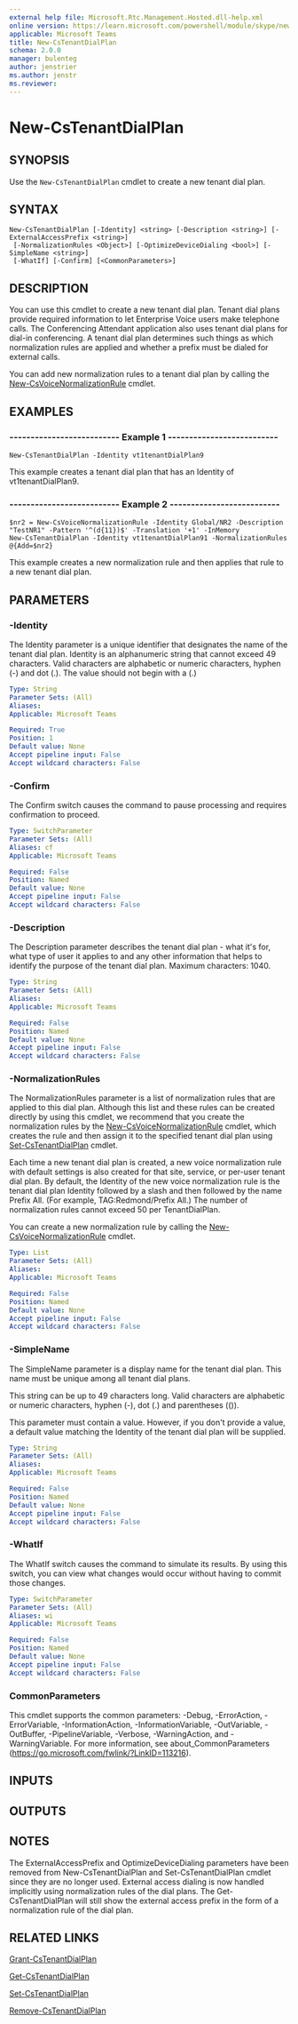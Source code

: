 ```yaml
---
external help file: Microsoft.Rtc.Management.Hosted.dll-help.xml 
online version: https://learn.microsoft.com/powershell/module/skype/new-cstenantdialplan
applicable: Microsoft Teams
title: New-CsTenantDialPlan
schema: 2.0.0
manager: bulenteg
author: jenstrier
ms.author: jenstr
ms.reviewer:
---
```


# New-CsTenantDialPlan

## SYNOPSIS
Use the `New-CsTenantDialPlan` cmdlet to create a new tenant dial plan.

## SYNTAX

```
New-CsTenantDialPlan [-Identity] <string> [-Description <string>] [-ExternalAccessPrefix <string>]
 [-NormalizationRules <Object>] [-OptimizeDeviceDialing <bool>] [-SimpleName <string>]
 [-WhatIf] [-Confirm] [<CommonParameters>]
```

## DESCRIPTION
You can use this cmdlet to create a new tenant dial plan. Tenant dial plans provide required information to let Enterprise Voice users make telephone calls.
The Conferencing Attendant application also uses tenant dial plans for dial-in conferencing.
A tenant dial plan determines such things as which normalization rules are applied and whether a prefix must be dialed for external calls.

You can add new normalization rules to a tenant dial plan by calling the [New-CsVoiceNormalizationRule](https://learn.microsoft.com/powershell/module/skype/New-CsVoiceNormalizationRule) cmdlet.

## EXAMPLES

### -------------------------- Example 1 --------------------------
```
New-CsTenantDialPlan -Identity vt1tenantDialPlan9
```

This example creates a tenant dial plan that has an Identity of vt1tenantDialPlan9.

### -------------------------- Example 2 --------------------------
```
$nr2 = New-CsVoiceNormalizationRule -Identity Global/NR2 -Description "TestNR1" -Pattern '^(d{11})$' -Translation '+1' -InMemory
New-CsTenantDialPlan -Identity vt1tenantDialPlan91 -NormalizationRules @{Add=$nr2}
```

This example creates a new normalization rule and then applies that rule to a new tenant dial plan.

## PARAMETERS

### -Identity
The Identity parameter is a unique identifier that designates the name of the tenant dial plan.
Identity is an alphanumeric string that cannot exceed 49 characters.
Valid characters are alphabetic or numeric characters, hyphen (-) and dot (.).
The value should not begin with a (.)

```yaml
Type: String
Parameter Sets: (All)
Aliases: 
Applicable: Microsoft Teams

Required: True
Position: 1
Default value: None
Accept pipeline input: False
Accept wildcard characters: False
```

### -Confirm
The Confirm switch causes the command to pause processing and requires confirmation to proceed.

```yaml
Type: SwitchParameter
Parameter Sets: (All)
Aliases: cf
Applicable: Microsoft Teams

Required: False
Position: Named
Default value: None
Accept pipeline input: False
Accept wildcard characters: False
```

### -Description
The Description parameter describes the tenant dial plan - what it's for, what type of user it applies to and any other information that helps to identify the purpose of the tenant dial plan.
Maximum characters: 1040.

```yaml
Type: String
Parameter Sets: (All)
Aliases: 
Applicable: Microsoft Teams

Required: False
Position: Named
Default value: None
Accept pipeline input: False
Accept wildcard characters: False
```

### -NormalizationRules
The NormalizationRules parameter is a list of normalization rules that are applied to this dial plan.
Although this list and these rules can be created directly by using this cmdlet, we recommend that you create the normalization rules by the [New-CsVoiceNormalizationRule](New-CsVoiceNormalizationRule.md) cmdlet, which creates the rule and then assign it to the specified tenant dial plan using [Set-CsTenantDialPlan](Set-CsTenantDialPlan.md) cmdlet.

Each time a new tenant dial plan is created, a new voice normalization rule with default settings is also created for that site, service, or per-user tenant dial plan.
By default, the Identity of the new voice normalization rule is the tenant dial plan Identity followed by a slash and then followed by the name Prefix All.
(For example, TAG:Redmond/Prefix All.) The number of normalization rules cannot exceed 50 per TenantDialPlan.

You can create a new normalization rule by calling the [New-CsVoiceNormalizationRule](New-CsVoiceNormalizationRule.md) cmdlet.

```yaml
Type: List
Parameter Sets: (All)
Aliases: 
Applicable: Microsoft Teams

Required: False
Position: Named
Default value: None
Accept pipeline input: False
Accept wildcard characters: False
```

### -SimpleName
The SimpleName parameter is a display name for the tenant dial plan.
This name must be unique among all tenant dial plans.

This string can be up to 49 characters long.
Valid characters are alphabetic or numeric characters, hyphen (-), dot (.) and parentheses (()).

This parameter must contain a value.
However, if you don't provide a value, a default value matching the Identity of the tenant dial plan will be supplied.

```yaml
Type: String
Parameter Sets: (All)
Aliases: 
Applicable: Microsoft Teams

Required: False
Position: Named
Default value: None
Accept pipeline input: False
Accept wildcard characters: False
```

### -WhatIf
The WhatIf switch causes the command to simulate its results.
By using this switch, you can view what changes would occur without having to commit those changes.

```yaml
Type: SwitchParameter
Parameter Sets: (All)
Aliases: wi
Applicable: Microsoft Teams

Required: False
Position: Named
Default value: None
Accept pipeline input: False
Accept wildcard characters: False
```

### CommonParameters
This cmdlet supports the common parameters: -Debug, -ErrorAction, -ErrorVariable, -InformationAction, -InformationVariable, -OutVariable, -OutBuffer, -PipelineVariable, -Verbose, -WarningAction, and -WarningVariable. For more information, see about_CommonParameters (https://go.microsoft.com/fwlink/?LinkID=113216).

## INPUTS

## OUTPUTS

## NOTES
The ExternalAccessPrefix and OptimizeDeviceDialing parameters have been removed from New-CsTenantDialPlan and Set-CsTenantDialPlan cmdlet since they are no longer used. External access dialing is now handled implicitly using normalization rules of the dial plans.
The Get-CsTenantDialPlan will still show the external access prefix in the form of a normalization rule of the dial plan.

## RELATED LINKS

[Grant-CsTenantDialPlan](Grant-CsTenantDialPlan.md)

[Get-CsTenantDialPlan](Get-CsTenantDialPlan.md)

[Set-CsTenantDialPlan](Set-CsTenantDialPlan.md)

[Remove-CsTenantDialPlan](Remove-CsTenantDialPlan.md)
